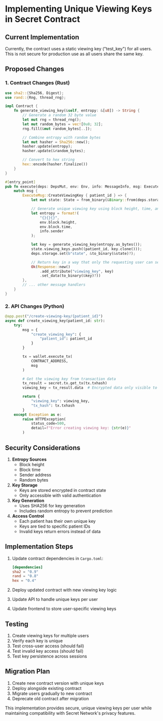 # Implementing Unique Viewing Keys in Secret Contract

## Current Implementation

Currently, the contract uses a static viewing key ("test_key") for all users. This is not secure for production use as all users share the same key.

## Proposed Changes

### 1. Contract Changes (Rust)

```rust
use sha2::{Sha256, Digest};
use rand::{Rng, thread_rng};

impl Contract {
    fn generate_viewing_key(&self, entropy: &[u8]) -> String {
        // Generate a random 32 byte value
        let mut rng = thread_rng();
        let mut random_bytes = vec![0u8; 32];
        rng.fill(&mut random_bytes[..]);

        // Combine entropy with random bytes
        let mut hasher = Sha256::new();
        hasher.update(entropy);
        hasher.update(&random_bytes);

        // Convert to hex string
        hex::encode(hasher.finalize())
    }
}

#[entry_point]
pub fn execute(deps: DepsMut, env: Env, info: MessageInfo, msg: ExecuteMsg) -> StdResult<Response> {
    match msg {
        ExecuteMsg::CreateViewingKey { patient_id } => {
            let mut state: State = from_binary(&Binary::from(deps.storage.get(b"state").unwrap_or_default()))?;

            // Generate unique viewing key using block height, time, and sender address
            let entropy = format!(
                "{}{}{}",
                env.block.height,
                env.block.time,
                info.sender
            );

            let key = generate_viewing_key(entropy.as_bytes());
            state.viewing_keys.push((patient_id, key.clone()));
            deps.storage.set(b"state", &to_binary(&state)?);

            // Return key in a way that only the requesting user can see it
            Ok(Response::new()
                .add_attribute("viewing_key", key)
                .set_data(to_binary(&key)?))
        },
        // ... other message handlers
    }
}
```

### 2. API Changes (Python)

```python
@app.post("/create-viewing-key/{patient_id}")
async def create_viewing_key(patient_id: str):
    try:
        msg = {
            "create_viewing_key": {
                "patient_id": patient_id
            }
        }

        tx = wallet.execute_tx(
            CONTRACT_ADDRESS,
            msg
        )

        # Get the viewing key from transaction data
        tx_result = secret.tx.get_tx(tx.txhash)
        viewing_key = tx_result.data  # Encrypted data only visible to tx sender

        return {
            "viewing_key": viewing_key,
            "tx_hash": tx.txhash
        }
    except Exception as e:
        raise HTTPException(
            status_code=500,
            detail=f"Error creating viewing key: {str(e)}"
        )
```

## Security Considerations

1. **Entropy Sources**
   - Block height
   - Block time
   - Sender address
   - Random bytes
2. **Key Storage**
   - Keys are stored encrypted in contract state
   - Only accessible with valid authentication
3. **Key Generation**
   - Uses SHA256 for key generation
   - Includes random entropy to prevent prediction
4. **Access Control**
   - Each patient has their own unique key
   - Keys are tied to specific patient IDs
   - Invalid keys return errors instead of data

## Implementation Steps

1. Update contract dependencies in `Cargo.toml`:

   ```toml
   [dependencies]
   sha2 = "0.9"
   rand = "0.8"
   hex = "0.4"
   ```

2. Deploy updated contract with new viewing key logic

3. Update API to handle unique keys per user

4. Update frontend to store user-specific viewing keys

## Testing

1. Create viewing keys for multiple users
2. Verify each key is unique
3. Test cross-user access (should fail)
4. Test invalid key access (should fail)
5. Test key persistence across sessions

## Migration Plan

1. Create new contract version with unique keys
2. Deploy alongside existing contract
3. Migrate users gradually to new contract
4. Deprecate old contract after migration

This implementation provides secure, unique viewing keys per user while maintaining compatibility with Secret Network's privacy features.
